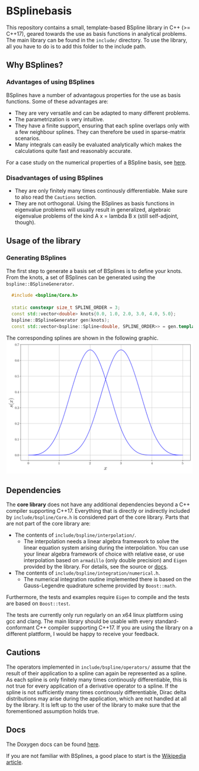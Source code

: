 # BSplinebasis
This repository contains a small, template-based BSpline library in C++ (>= C++17), geared towards the use as basis functions in analytical problems. The main library can be found in the `include/` directory. To use the library,
all you have to do is to add this folder to the include path.

## Why BSplines?
### Advantages of using BSplines
BSplines have a number of advantagous properties for the use as basis functions. Some of these advantages are:

* They are very versatile and can be adapted to many different problems.
* The parametrization is very intuitive.
* They have a finite support, ensuring that each spline overlaps only with a few neighbour splines. They can therefore be used in sparse-matrix scenarios.
* Many integrals can easily be evaluated analytically which makes the calculations quite fast and reasonably accurate.

For a case study on the numerical properties of a BSpline basis, see [here](readme/convergence.md).

### Disadvantages of using BSplines

* They are only finitely many times continously differentiable. Make sure to also read the `Cautions` section.
* They are not orthogonal. Using the BSplines as basis functions in eigenvalue problems will usually result in generalized, algebraic eigenvalue problems of the kind A x = lambda B x (still self-adjoint, though).

## Usage of the library
### Generating BSplines
The first step to generate a basis set of BSplines is to define your knots. From the knots, a set of BSplines can be generated using the `bspline::BSplineGenerator`.
```C++
  #include <bspline/Core.h>
  
  static constexpr size_t SPLINE_ORDER = 3;
  const std::vector<double> knots{0.0, 1.0, 2.0, 3.0, 4.0, 5.0};
  bspline::BSplineGenerator gen(knots);
  const std::vector<bspline::Spline<double, SPLINE_ORDER>> = gen.template generateBSplines<SPLINE_ORDER + 1>();
```

The corresponding splines are shown in the following graphic.
![Third order BSplines.](readme/splines_normal.png?raw=true "Third order BSplines.")


## Dependencies
The **core library** does not have any additional dependencies beyond a C++ compiler supporting C++17. Everything that is directly or indirectly included by `include/bspline/Core.h` is considered part of the core library. Parts that are not part of the core library are:

* The contents of `include/bspline/interpolation/`.
  * The interpolation needs a linear algebra framework to solve the linear equation system arising during the interpolation. You can use your linear algebra framework of choice with relative ease, or use interpolation based on `armadillo` (only double precision) and `Eigen` provided by the library. For details, see the source or [docs](https://okruz.github.io/BSplinebasis/namespacebspline_1_1interpolation.html).
* The contents of `include/bspline/integration/numerical.h`.
  * The numerical integration routine implemented there is based on the Gauss-Legendre quadrature scheme provided by `Boost::math`.

Furthermore, the tests and examples require `Eigen` to compile and the tests are based on `Boost::test`.

The tests are currently only run regularly on an x64 linux plattform using gcc and clang. The main library should be usable with every standard-conformant C++ compiler supporting C++17. If you are using the library on a different plattform, I would be happy to receive your feedback.


## Cautions
The operators implemented in `include/bspline/operators/` assume that the result of their application to a spline can again be represented as a spline. As each spline is only finitely many times continously differentiable, this is not true for every application of a derivative operator to a spline. If the spline is not sufficiently many times continously differentiable, Dirac delta distributions may arise during the application, which are not handled at all by the library. It is left up to the user of the library to make sure that the forementioned assumption holds true.


## Docs
The Doxygen docs can be found [here](https://okruz.github.io/BSplinebasis/).

If you are not familiar with BSplines, a good place to start is the [Wikipedia article](https://en.wikipedia.org/wiki/B-spline).
